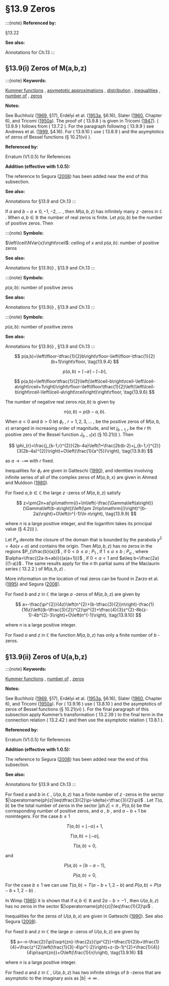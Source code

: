 # §13.9 Zeros

:::{note}
**Referenced by:**

§13.22

**See also:**

Annotations for Ch.13
:::


## §13.9(i) Zeros of M⁡(a,b,z)

:::{note}
**Keywords:**

[Kummer functions](http://dlmf.nist.gov/search/search?q=Kummer%20functions) , [asymptotic approximations](http://dlmf.nist.gov/search/search?q=asymptotic%20approximations) , [distribution](http://dlmf.nist.gov/search/search?q=distribution) , [inequalities](http://dlmf.nist.gov/search/search?q=inequalities) , [number of](http://dlmf.nist.gov/search/search?q=number%20of) , [zeros](http://dlmf.nist.gov/search/search?q=zeros)

**Notes:**

See Buchholz ([1969](./bib/B.html#bib363 "The Confluent Hypergeometric Function with Special Emphasis on Its Applications"), §17), Erdélyi et al. ([1953a](./bib/E.html#bib751 "Higher Transcendental Functions. Vol. I"), §6.16), Slater ([1960](./bib/S.html#bib2098 "Confluent Hypergeometric Functions"), Chapter 6), and Tricomi ([1950a](./bib/T.html#bib2276 "Über die Abzählung der Nullstellen der konfluenten hypergeometrischen Funktionen")). The proof of ( 13.9.8 ) is given in Tricomi ([1947](./bib/T.html#bib2274 "Sugli zeri delle funzioni di cui si conosce una rappresentazione asintotica")). ( 13.9.9 ) follows from ( 13.7.2 ). For the paragraph following ( 13.9.9 ) see Andrews et al. ([1999](./bib/index.html#bib103 "Special Functions"), §4.16). For ( 13.9.10 ) use ( 13.8.9 ) and the asymptotics of zeros of Bessel functions (§ 10.21(vi) ).

**Referenced by:**

Erratum (V1.0.5) for References

**Addition (effective with 1.0.5):**

The reference to Segura ([2008](./bib/S.html#bib2769 "Interlacing of the zeros of contiguous hypergeometric functions")) has been added near the end of this subsection.

**See also:**

Annotations for §13.9 and Ch.13
:::

If $a$ and $b-a\neq 0,-1,-2,\dots$ , then $M\left(a,b,z\right)$ has infinitely many $z$ -zeros in $\mathbb{C}$ . When $a,b\in\mathbb{R}$ the number of real zeros is finite. Let $p(a,b)$ be the number of positive zeros. Then

:::{note}
**Symbols:**

$\left\lceil\NVar{x}\right\rceil$: ceiling of $x$ and $p(a,b)$: number of positive zeros

**See also:**

Annotations for §13.9(i) , §13.9 and Ch.13
:::

:::{note}
**Symbols:**

$p(a,b)$: number of positive zeros

**See also:**

Annotations for §13.9(i) , §13.9 and Ch.13
:::

:::{note}
**Symbols:**

$p(a,b)$: number of positive zeros

**See also:**

Annotations for §13.9(i) , §13.9 and Ch.13
:::


<a id="E4"></a>
$$
p(a,b)=\left\lfloor-\tfrac{1}{2}b\right\rfloor-\left\lfloor-\tfrac{1}{2}(b+1)\right\rfloor, \tag{13.9.4}
$$


<a id="E5"></a>
$$
p(a,b)=\left\lceil-a\right\rceil-\left\lceil-b\right\rceil, \tag{13.9.5}
$$


<a id="E6"></a>
$$
p(a,b)=\left\lfloor\tfrac{1}{2}\left(\left\lceil-b\right\rceil-\left\lceil-a\right\rceil+1\right)\right\rfloor-\left\lfloor\tfrac{1}{2}\left(\left\lceil-b\right\rceil-\left\lceil-a\right\rceil\right)\right\rfloor, \tag{13.9.6}
$$

The number of negative real zeros $n(a,b)$ is given by


<a id="E7"></a>
$$
n(a,b)=p(b-a,b). \tag{13.9.7}
$$

When $a<0$ and $b>0$ let $\phi_{r}$ , $r=1,2,3,\dots$ , be the positive zeros of $M\left(a,b,x\right)$ arranged in increasing order of magnitude, and let $j_{b-1,r}$ be the $r$ th positive zero of the Bessel function $J_{b-1}\left(x\right)$ (§ 10.21(i) ). Then


<a id="E8"></a>
$$
\phi_{r}=\frac{j_{b-1,r}^{2}}{2b-4a}\left(1+\frac{2b(b-2)+j_{b-1,r}^{2}}{3(2b-4a)^{2}}\right)+O\left(\frac{1}{a^{5}}\right), \tag{13.9.8}
$$

as $a\to-\infty$ with $r$ fixed.

Inequalities for $\phi_{r}$ are given in Gatteschi ([1990](./bib/G.html#bib865 "New inequalities for the zeros of confluent hypergeometric functions")), and identities involving infinite series of all of the complex zeros of $M\left(a,b,x\right)$ are given in Ahmed and Muldoon ([1980](./bib/index.html#bib42 "On the zeros of confluent hypergeometric functions. III. Characterization by means of nonlinear equations")).

For fixed $a,b\in\mathbb{C}$ the large $z$ -zeros of $M\left(a,b,z\right)$ satisfy


<a id="E9"></a>
$$
z=\pm(2n+a)\pi\mathrm{i}+\ln\left(-\frac{\Gamma\left(a\right)}{\Gamma\left(b-a\right)}\left(\pm 2n\pi\mathrm{i}\right)^{b-2a}\right)+O\left(n^{-1}\ln n\right), \tag{13.9.9}
$$

where $n$ is a large positive integer, and the logarithm takes its principal value (§ 4.2(i) ).

Let $P_{\alpha}$ denote the closure of the domain that is bounded by the parabola $y^{2}=4\alpha(x+\alpha)$ and contains the origin. Then $M\left(a,b,z\right)$ has no zeros in the regions $P_{\ifrac{b}{a}}$ , if $0<b\leq a$ ; $P_{1}$ , if $1\leq a\leq b$ ; $P_{\alpha}$ , where $\alpha=\ifrac{(2a-b+ab)}{(a(a+1))}$ , if $0<a<1$ and $a\leq b<\ifrac{2a}{(1-a)}$ . The same results apply for the $n$ th partial sums of the Maclaurin series ( 13.2.2 ) of $M\left(a,b,z\right)$ .

More information on the location of real zeros can be found in Zarzo et al. ([1995](./bib/Z.html#bib2484 "Distribution of zeros of Gauss and Kummer hypergeometric functions. A semiclassical approach")) and Segura ([2008](./bib/S.html#bib2769 "Interlacing of the zeros of contiguous hypergeometric functions")).

For fixed $b$ and $z$ in $\mathbb{C}$ the large $a$ -zeros of $M\left(a,b,z\right)$ are given by


<a id="E10"></a>
$$
a=-\frac{\pi^{2}}{4z}\left(n^{2}+(b-\tfrac{3}{2})n\right)-\frac{1}{16z}\left((b-\tfrac{3}{2})^{2}\pi^{2}+\tfrac{4}{3}z^{2}-8b(z-1)-4b^{2}-3\right)+O\left(n^{-1}\right), \tag{13.9.10}
$$

where $n$ is a large positive integer.

For fixed $a$ and $z$ in $\mathbb{C}$ the function $M\left(a,b,z\right)$ has only a finite number of $b$ -zeros.


## §13.9(ii) Zeros of U⁡(a,b,z)

:::{note}
**Keywords:**

[Kummer functions](http://dlmf.nist.gov/search/search?q=Kummer%20functions) , [number of](http://dlmf.nist.gov/search/search?q=number%20of) , [zeros](http://dlmf.nist.gov/search/search?q=zeros)

**Notes:**

See Buchholz ([1969](./bib/B.html#bib363 "The Confluent Hypergeometric Function with Special Emphasis on Its Applications"), §17), Erdélyi et al. ([1953a](./bib/E.html#bib751 "Higher Transcendental Functions. Vol. I"), §6.16), Slater ([1960](./bib/S.html#bib2098 "Confluent Hypergeometric Functions"), Chapter 6), and Tricomi ([1950a](./bib/T.html#bib2276 "Über die Abzählung der Nullstellen der konfluenten hypergeometrischen Funktionen")). For ( 13.9.16 ) use ( 13.8.10 ) and the asymptotics of zeros of Bessel functions (§ 10.21(vi) ). For the final paragraph of this subsection apply Kummer’s transformation ( 13.2.39 ) to the final term in the connection relation ( 13.2.42 ) and then use the asymptotic relation ( 13.8.1 ).

**Referenced by:**

Erratum (V1.0.5) for References

**Addition (effective with 1.0.5):**

The reference to Segura ([2008](./bib/S.html#bib2769 "Interlacing of the zeros of contiguous hypergeometric functions")) has been added near the end of this subsection.

**See also:**

Annotations for §13.9 and Ch.13
:::

For fixed $a$ and $b$ in $\mathbb{C}$ , $U\left(a,b,z\right)$ has a finite number of $z$ -zeros in the sector $|\operatorname{ph}z|\leq\tfrac{3}{2}\pi-\delta(<\tfrac{3}{2}\pi)$ . Let $T(a,b)$ be the total number of zeros in the sector $|\operatorname{ph}z|<\pi$ , $P(a,b)$ be the corresponding number of positive zeros, and $a$ , $b$ , and $a-b+1$ be nonintegers. For the case $b\leq 1$


<a id="E11"></a>
$$
T(a,b)=\left\lfloor-a\right\rfloor+1, \tag{13.9.11}
$$


<a id="E12"></a>
$$
T(a,b)=\left\lfloor-a\right\rfloor, \tag{13.9.12}
$$


<a id="E13"></a>
$$
T(a,b)=0, \tag{13.9.13}
$$

and


<a id="E14"></a>
$$
P(a,b)=\left\lceil b-a-1\right\rceil, \tag{13.9.14}
$$


<a id="E15"></a>
$$
P(a,b)=0, \tag{13.9.15}
$$

For the case $b\geq 1$ we can use $T(a,b)=T(a-b+1,2-b)$ and $P(a,b)=P(a-b+1,2-b)$ .

In Wimp ([1965](./bib/W.html#bib2418 "On the zeros of a confluent hypergeometric function")) it is shown that if $a,b\in\mathbb{R}$ and $2a-b>-1$ , then $U\left(a,b,z\right)$ has no zeros in the sector $|\operatorname{ph}{z}|\leq\frac{1}{2}\pi$ .

Inequalities for the zeros of $U\left(a,b,x\right)$ are given in Gatteschi ([1990](./bib/G.html#bib865 "New inequalities for the zeros of confluent hypergeometric functions")). See also Segura ([2008](./bib/S.html#bib2769 "Interlacing of the zeros of contiguous hypergeometric functions")).

For fixed $b$ and $z$ in $\mathbb{C}$ the large $a$ -zeros of $U\left(a,b,z\right)$ are given by


<a id="E16"></a>
$$
a=-n-\frac{2}{\pi}\sqrt{zn}-\frac{2z}{\pi^{2}}+\tfrac{1}{2}b+\tfrac{1}{4}+\frac{z^{2}\left(\frac{1}{3}-4\pi^{-2}\right)+z-(b-1)^{2}+\frac{1}{4}}{4\pi\sqrt{zn}}+O\left(\frac{1}{n}\right), \tag{13.9.16}
$$

where $n$ is a large positive integer.

For fixed $a$ and $z$ in $\mathbb{C}$ , $U\left(a,b,z\right)$ has two infinite strings of $b$ -zeros that are asymptotic to the imaginary axis as $|b|\to\infty$ .
